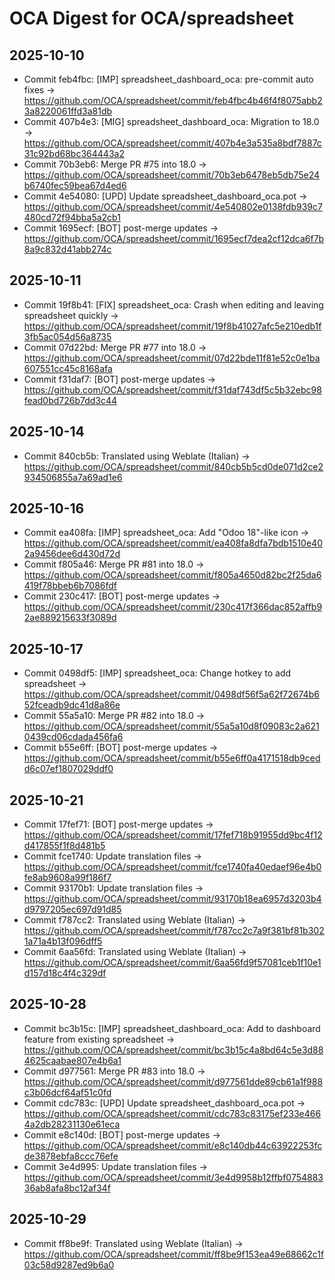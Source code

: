 # OCA Digest for OCA/spreadsheet

## 2025-10-10

- Commit feb4fbc: [IMP] spreadsheet_dashboard_oca: pre-commit auto fixes → https://github.com/OCA/spreadsheet/commit/feb4fbc4b46f4f8075abb23a8220061ffd3a81db
- Commit 407b4e3: [MIG] spreadsheet_dashboard_oca: Migration to 18.0 → https://github.com/OCA/spreadsheet/commit/407b4e3a535a8bdf7887c31c92bd68bc364443a2
- Commit 70b3eb6: Merge PR #75 into 18.0 → https://github.com/OCA/spreadsheet/commit/70b3eb6478eb5db75e24b6740fec59bea67d4ed6
- Commit 4e54080: [UPD] Update spreadsheet_dashboard_oca.pot → https://github.com/OCA/spreadsheet/commit/4e540802e0138fdb939c7480cd72f94bba5a2cb1
- Commit 1695ecf: [BOT] post-merge updates → https://github.com/OCA/spreadsheet/commit/1695ecf7dea2cf12dca6f7b8a9c832d41abb274c

## 2025-10-11

- Commit 19f8b41: [FIX] spreadsheet_oca: Crash when editing and leaving spreadsheet quickly → https://github.com/OCA/spreadsheet/commit/19f8b41027afc5e210edb1f3fb5ac054d56a8735
- Commit 07d22bd: Merge PR #77 into 18.0 → https://github.com/OCA/spreadsheet/commit/07d22bde11f81e52c0e1ba607551cc45c8168afa
- Commit f31daf7: [BOT] post-merge updates → https://github.com/OCA/spreadsheet/commit/f31daf743df5c5b32ebc98fead0bd726b7dd3c44

## 2025-10-14

- Commit 840cb5b: Translated using Weblate (Italian) → https://github.com/OCA/spreadsheet/commit/840cb5b5cd0de071d2ce2934506855a7a69ad1e6

## 2025-10-16

- Commit ea408fa: [IMP] spreadsheet_oca: Add "Odoo 18"-like icon → https://github.com/OCA/spreadsheet/commit/ea408fa8dfa7bdb1510e402a9456dee6d430d72d
- Commit f805a46: Merge PR #81 into 18.0 → https://github.com/OCA/spreadsheet/commit/f805a4650d82bc2f25da6419f78bbeb6b7086fdf
- Commit 230c417: [BOT] post-merge updates → https://github.com/OCA/spreadsheet/commit/230c417f366dac852affb92ae889215633f3089d

## 2025-10-17

- Commit 0498df5: [IMP] spreadsheet_oca: Change hotkey to add spreadsheet → https://github.com/OCA/spreadsheet/commit/0498df56f5a62f72674b652fceadb9dc41d8a86e
- Commit 55a5a10: Merge PR #82 into 18.0 → https://github.com/OCA/spreadsheet/commit/55a5a10d8f09083c2a6210439cd06cdada456fa6
- Commit b55e6ff: [BOT] post-merge updates → https://github.com/OCA/spreadsheet/commit/b55e6ff0a4171518db9cedd6c07ef1807029ddf0

## 2025-10-21

- Commit 17fef71: [BOT] post-merge updates → https://github.com/OCA/spreadsheet/commit/17fef718b91955dd9bc4f12d417855f1f8d481b5
- Commit fce1740: Update translation files → https://github.com/OCA/spreadsheet/commit/fce1740fa40edaef96e4b0fe8ab9608a99f186f7
- Commit 93170b1: Update translation files → https://github.com/OCA/spreadsheet/commit/93170b18ea6957d3203b4d9797205ec697d91d85
- Commit f787cc2: Translated using Weblate (Italian) → https://github.com/OCA/spreadsheet/commit/f787cc2c7a9f381bf81b3021a71a4b13f096dff5
- Commit 6aa56fd: Translated using Weblate (Italian) → https://github.com/OCA/spreadsheet/commit/6aa56fd9f57081ceb1f10e1d157d18c4f4c329df

## 2025-10-28

- Commit bc3b15c: [IMP] spreadsheet_dashboard_oca: Add to dashboard feature from existing spreadsheet → https://github.com/OCA/spreadsheet/commit/bc3b15c4a8bd64c5e3d884625caabae807e4b6a1
- Commit d977561: Merge PR #83 into 18.0 → https://github.com/OCA/spreadsheet/commit/d977561dde89cb61a1f988c3b06dcf64af51c0fd
- Commit cdc783c: [UPD] Update spreadsheet_dashboard_oca.pot → https://github.com/OCA/spreadsheet/commit/cdc783c83175ef233e4664a2db28231130e61eca
- Commit e8c140d: [BOT] post-merge updates → https://github.com/OCA/spreadsheet/commit/e8c140db44c63922253fcde3878ebfa8ccc76efe
- Commit 3e4d995: Update translation files → https://github.com/OCA/spreadsheet/commit/3e4d9958b12ffbf075488336ab8afa8bc12af34f

## 2025-10-29

- Commit ff8be9f: Translated using Weblate (Italian) → https://github.com/OCA/spreadsheet/commit/ff8be9f153ea49e68662c1f03c58d9287ed9b6a0

